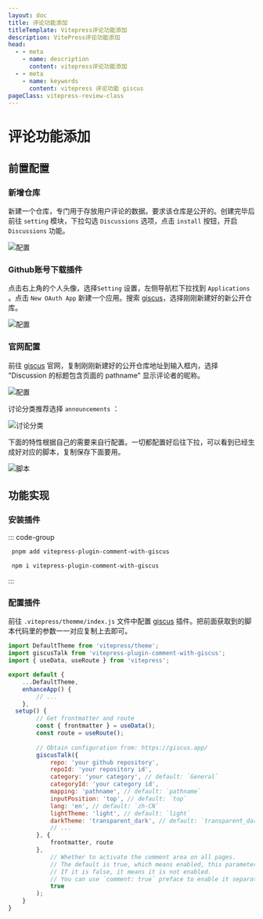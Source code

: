 ```yaml
---
layout: doc
title: 评论功能添加
titleTemplate: Vitepress评论功能添加
description: VitePress评论功能添加
head:
  - - meta
    - name: description
      content: vitepress评论功能添加
  - - meta
    - name: keywords
      content: vitepress 评论功能 giscus
pageClass: vitepress-review-class
---
```


# 评论功能添加

## 前置配置

### 新增仓库

新建一个仓库，专门用于存放用户评论的数据。要求该仓库是公开的。创建完毕后前往 `setting` 模块，下拉勾选 `Discussions` 选项，点击 `install` 按钮，开启 `Discussions` 功能。

![配置](https://pic.imgdb.cn/item/676d187ad0e0a243d4ead8bc.png)

### Github账号下载插件

点击右上角的个人头像，选择`Setting` 设置，左侧导航栏下拉找到 `Applications` 。点击 `New OAuth App` 新建一个应用。搜索 [giscus](https://giscus.app/zh-CN)，选择刚刚新建好的新公开仓库。

![配置](https://pic.imgdb.cn/item/676d17d9d0e0a243d4ead581.png)

### 官网配置

前往 [giscus](https://giscus.app/zh-CN) 官网，复制刚刚新建好的公开仓库地址到输入框内，选择 "Discussion 的标题包含页面的 pathname" 显示评论者的昵称。

![配置](https://pic.imgdb.cn/item/676d190ad0e0a243d4eadba0.png)

讨论分类推荐选择 `announcements` ：

![讨论分类](https://pic.imgdb.cn/item/676d1965d0e0a243d4eadd5c.png)

下面的特性根据自己的需要来自行配置。一切都配置好后往下拉，可以看到已经生成好对应的脚本，复制保存下面要用。

![脚本](https://pic.imgdb.cn/item/676d1991d0e0a243d4eade36.png)

## 功能实现

### 安装插件

::: code-group

```bash [pnpm]
 pnpm add vitepress-plugin-comment-with-giscus
```

```bash [npm]
 npm i vitepress-plugin-comment-with-giscus
```
:::

### 配置插件

前往 `.vitepress/themme/index.js` 文件中配置 [giscus](https://giscus.app/zh-CN) 插件。把前面获取到的脚本代码里的参数一一对应复制上去即可。

```js
import DefaultTheme from 'vitepress/theme';
import giscusTalk from 'vitepress-plugin-comment-with-giscus';
import { useData, useRoute } from 'vitepress';

export default {
    ...DefaultTheme,
    enhanceApp() {
        // ...
    },
  setup() {
        // Get frontmatter and route
        const { frontmatter } = useData();
        const route = useRoute();
        
        // Obtain configuration from: https://giscus.app/
        giscusTalk({
            repo: 'your github repository', 
            repoId: 'your repository id',   
            category: 'your category', // default: `General` 
            categoryId: 'your category id', 
            mapping: 'pathname', // default: `pathname`
            inputPosition: 'top', // default: `top`
            lang: 'en', // default: `zh-CN`
            lightTheme: 'light', // default: `light`
            darkTheme: 'transparent_dark', // default: `transparent_dark`
            // ...
        }, {
            frontmatter, route
        },
            // Whether to activate the comment area on all pages.
            // The default is true, which means enabled, this parameter can be ignored;
            // If it is false, it means it is not enabled.
            // You can use `comment: true` preface to enable it separately on the page.
            true
        );
    }
}
```